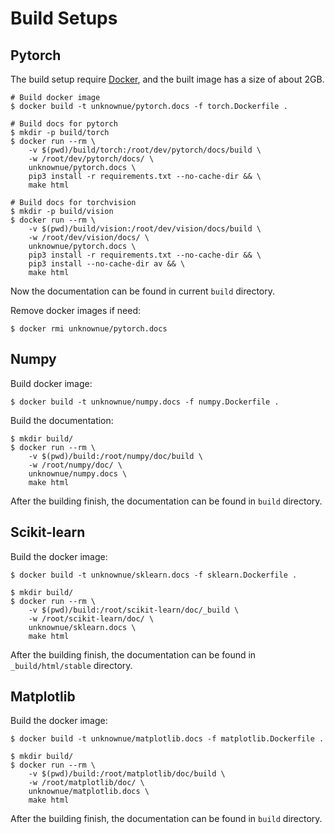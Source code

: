 # Build Setups

## Pytorch

The build setup require [Docker](https://docker.com/), and the built image has a size of about 2GB.

```shell
# Build docker image
$ docker build -t unknownue/pytorch.docs -f torch.Dockerfile .

# Build docs for pytorch
$ mkdir -p build/torch
$ docker run --rm \
    -v $(pwd)/build/torch:/root/dev/pytorch/docs/build \
    -w /root/dev/pytorch/docs/ \
    unknownue/pytorch.docs \
    pip3 install -r requirements.txt --no-cache-dir && \
    make html

# Build docs for torchvision
$ mkdir -p build/vision
$ docker run --rm \
    -v $(pwd)/build/vision:/root/dev/vision/docs/build \
    -w /root/dev/vision/docs/ \
    unknownue/pytorch.docs \
    pip3 install -r requirements.txt --no-cache-dir && \
    pip3 install --no-cache-dir av && \
    make html
```

Now the documentation can be found in current `build` directory.

Remove docker images if need:

```shell
$ docker rmi unknownue/pytorch.docs
```

## Numpy

Build docker image:

```shell
$ docker build -t unknownue/numpy.docs -f numpy.Dockerfile .
```

Build the documentation:

```shell
$ mkdir build/
$ docker run --rm \
    -v $(pwd)/build:/root/numpy/doc/build \
    -w /root/numpy/doc/ \
    unknownue/numpy.docs \
    make html
```

After the building finish, the documentation can be found in `build` directory.


## Scikit-learn

Build the docker image:

```shell
$ docker build -t unknownue/sklearn.docs -f sklearn.Dockerfile .
```

```shell
$ mkdir build/
$ docker run --rm \
    -v $(pwd)/build:/root/scikit-learn/doc/_build \
    -w /root/scikit-learn/doc/ \
    unknownue/sklearn.docs \
    make html
```

After the building finish, the documentation can be found in `_build/html/stable` directory.


## Matplotlib

Build the docker image:

```shell
$ docker build -t unknownue/matplotlib.docs -f matplotlib.Dockerfile .
```

```shell
$ mkdir build/
$ docker run --rm \
    -v $(pwd)/build:/root/matplotlib/doc/build \
    -w /root/matplotlib/doc/ \
    unknownue/matplotlib.docs \
    make html
```

After the building finish, the documentation can be found in `build` directory.
